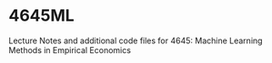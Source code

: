 # 4645ML
Lecture Notes and  additional code files for 4645: Machine Learning Methods in Empirical Economics
